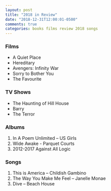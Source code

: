 ```yaml
---
layout: post
title: "2018 in Review"
date: "2018-12-31T12:00:01-0500"
comments: true
categories: books films review 2018 songs
---
```


### Films
- A Quiet Place
- Hereditary
- Avengers: Infinity War
- Sorry to Bother You
- The Favourite


### TV Shows
- The Haunting of Hill House
- Barry
- The Terror

### Albums
1. In A Poem Unlimited – US Girls
2. Wide Awake - Parquet Courts
3. 2012-2017 Against All Logic

### Songs
1. This is America – Childish Gambino
2. The Way You Make Me Feel – Janelle Monae
3. Dive – Beach House

